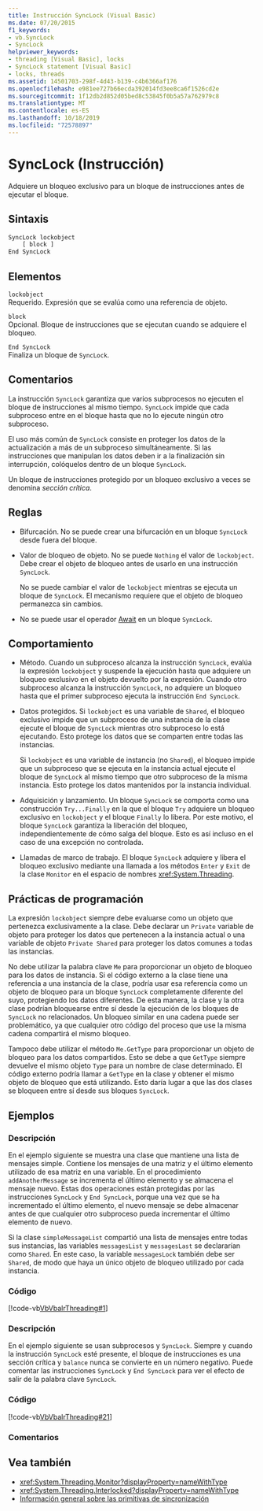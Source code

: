 ```yaml
---
title: Instrucción SyncLock (Visual Basic)
ms.date: 07/20/2015
f1_keywords:
- vb.SyncLock
- SyncLock
helpviewer_keywords:
- threading [Visual Basic], locks
- SyncLock statement [Visual Basic]
- locks, threads
ms.assetid: 14501703-298f-4d43-b139-c4b6366af176
ms.openlocfilehash: e981ee727b66ecda392014fd3ee8ca6f1526cd2e
ms.sourcegitcommit: 1f12db2d852d05bed8c53845f0b5a57a762979c8
ms.translationtype: MT
ms.contentlocale: es-ES
ms.lasthandoff: 10/18/2019
ms.locfileid: "72578897"
---
```

# <a name="synclock-statement"></a>SyncLock (Instrucción)
Adquiere un bloqueo exclusivo para un bloque de instrucciones antes de ejecutar el bloque.  
  
## <a name="syntax"></a>Sintaxis  
  
```vb  
SyncLock lockobject  
    [ block ]  
End SyncLock  
```  
  
## <a name="parts"></a>Elementos  
 `lockobject`  
 Requerido. Expresión que se evalúa como una referencia de objeto.  
  
 `block`  
 Opcional. Bloque de instrucciones que se ejecutan cuando se adquiere el bloqueo.  
  
 `End SyncLock`  
 Finaliza un bloque de `SyncLock`.  
  
## <a name="remarks"></a>Comentarios  
 La instrucción `SyncLock` garantiza que varios subprocesos no ejecuten el bloque de instrucciones al mismo tiempo. `SyncLock` impide que cada subproceso entre en el bloque hasta que no lo ejecute ningún otro subproceso.  
  
 El uso más común de `SyncLock` consiste en proteger los datos de la actualización a más de un subproceso simultáneamente. Si las instrucciones que manipulan los datos deben ir a la finalización sin interrupción, colóquelos dentro de un bloque `SyncLock`.  
  
 Un bloque de instrucciones protegido por un bloqueo exclusivo a veces se denomina *sección crítica*.  
  
## <a name="rules"></a>Reglas  
  
- Bifurcación. No se puede crear una bifurcación en un bloque `SyncLock` desde fuera del bloque.  
  
- Valor de bloqueo de objeto. No se puede `Nothing` el valor de `lockobject`. Debe crear el objeto de bloqueo antes de usarlo en una instrucción `SyncLock`.  
  
     No se puede cambiar el valor de `lockobject` mientras se ejecuta un bloque de `SyncLock`. El mecanismo requiere que el objeto de bloqueo permanezca sin cambios.  
  
- No se puede usar el operador [Await](../../../visual-basic/language-reference/operators/await-operator.md) en un bloque `SyncLock`.  
  
## <a name="behavior"></a>Comportamiento  
  
- Método. Cuando un subproceso alcanza la instrucción `SyncLock`, evalúa la expresión `lockobject` y suspende la ejecución hasta que adquiere un bloqueo exclusivo en el objeto devuelto por la expresión. Cuando otro subproceso alcanza la instrucción `SyncLock`, no adquiere un bloqueo hasta que el primer subproceso ejecuta la instrucción `End SyncLock`.  
  
- Datos protegidos. Si `lockobject` es una variable de `Shared`, el bloqueo exclusivo impide que un subproceso de una instancia de la clase ejecute el bloque de `SyncLock` mientras otro subproceso lo está ejecutando. Esto protege los datos que se comparten entre todas las instancias.  
  
     Si `lockobject` es una variable de instancia (no `Shared`), el bloqueo impide que un subproceso que se ejecuta en la instancia actual ejecute el bloque de `SyncLock` al mismo tiempo que otro subproceso de la misma instancia. Esto protege los datos mantenidos por la instancia individual.  
  
- Adquisición y lanzamiento. Un bloque `SyncLock` se comporta como una construcción `Try...Finally` en la que el bloque `Try` adquiere un bloqueo exclusivo en `lockobject` y el bloque `Finally` lo libera. Por este motivo, el bloque `SyncLock` garantiza la liberación del bloqueo, independientemente de cómo salga del bloque. Esto es así incluso en el caso de una excepción no controlada.  
  
- Llamadas de marco de trabajo. El bloque `SyncLock` adquiere y libera el bloqueo exclusivo mediante una llamada a los métodos `Enter` y `Exit` de la clase `Monitor` en el espacio de nombres <xref:System.Threading>.  
  
## <a name="programming-practices"></a>Prácticas de programación  
 La expresión `lockobject` siempre debe evaluarse como un objeto que pertenezca exclusivamente a la clase. Debe declarar un `Private` variable de objeto para proteger los datos que pertenecen a la instancia actual o una variable de objeto `Private Shared` para proteger los datos comunes a todas las instancias.  
  
 No debe utilizar la palabra clave `Me` para proporcionar un objeto de bloqueo para los datos de instancia. Si el código externo a la clase tiene una referencia a una instancia de la clase, podría usar esa referencia como un objeto de bloqueo para un bloque `SyncLock` completamente diferente del suyo, protegiendo los datos diferentes. De esta manera, la clase y la otra clase podrían bloquearse entre sí desde la ejecución de los bloques de `SyncLock` no relacionados. Un bloqueo similar en una cadena puede ser problemático, ya que cualquier otro código del proceso que use la misma cadena compartirá el mismo bloqueo.  
  
 Tampoco debe utilizar el método `Me.GetType` para proporcionar un objeto de bloqueo para los datos compartidos. Esto se debe a que `GetType` siempre devuelve el mismo objeto `Type` para un nombre de clase determinado. El código externo podría llamar a `GetType` en la clase y obtener el mismo objeto de bloqueo que está utilizando. Esto daría lugar a que las dos clases se bloqueen entre sí desde sus bloques `SyncLock`.  
  
## <a name="examples"></a>Ejemplos  
  
### <a name="description"></a>Descripción  
 En el ejemplo siguiente se muestra una clase que mantiene una lista de mensajes simple. Contiene los mensajes de una matriz y el último elemento utilizado de esa matriz en una variable. En el procedimiento `addAnotherMessage` se incrementa el último elemento y se almacena el mensaje nuevo. Estas dos operaciones están protegidas por las instrucciones `SyncLock` y `End SyncLock`, porque una vez que se ha incrementado el último elemento, el nuevo mensaje se debe almacenar antes de que cualquier otro subproceso pueda incrementar el último elemento de nuevo.  
  
 Si la clase `simpleMessageList` compartió una lista de mensajes entre todas sus instancias, las variables `messagesList` y `messagesLast` se declararían como `Shared`. En este caso, la variable `messagesLock` también debe ser `Shared`, de modo que haya un único objeto de bloqueo utilizado por cada instancia.  
  
### <a name="code"></a>Código  
 [!code-vb[VbVbalrThreading#1](~/samples/snippets/visualbasic/VS_Snippets_VBCSharp/VbVbalrThreading/VB/Class1.vb#1)]  
  
### <a name="description"></a>Descripción  
 En el ejemplo siguiente se usan subprocesos y `SyncLock`. Siempre y cuando la instrucción `SyncLock` esté presente, el bloque de instrucciones es una sección crítica y `balance` nunca se convierte en un número negativo. Puede comentar las instrucciones `SyncLock` y `End SyncLock` para ver el efecto de salir de la palabra clave `SyncLock`.  
  
### <a name="code"></a>Código  
 [!code-vb[VbVbalrThreading#21](~/samples/snippets/visualbasic/VS_Snippets_VBCSharp/VbVbalrThreading/VB/class2.vb#21)]  
  
### <a name="comments"></a>Comentarios  
  
## <a name="see-also"></a>Vea también

- <xref:System.Threading.Monitor?displayProperty=nameWithType>
- <xref:System.Threading.Interlocked?displayProperty=nameWithType>
- [Información general sobre las primitivas de sincronización](../../../standard/threading/overview-of-synchronization-primitives.md)
